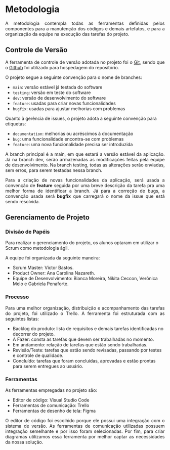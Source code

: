 
# Metodologia

<div align="justify"> A metodologia contempla todas as ferramentas definidas pelos componentes para a manutenção dos códigos e demais artefatos, e para a organização da equipe na execução das tarefas do projeto.
 </div>

## Controle de Versão

<div align="justify"> A ferramenta de controle de versão adotada no projeto foi o <a href="https://git-scm.com/">Git</a>, sendo que o <a href="https://github.com">Github</a> foi utilizado para hospedagem do repositório.
 </div>

O projeto segue a seguinte convenção para o nome de branches:

- `main`: versão estável já testada do software
- `testing`: versão em teste do software
- `dev`: versão de desenvolvimento do software
- `feature`: usadas para criar novas funcionalidades
- `bugfix`: usadas para ajustar melhorias com problemas

Quanto à gerência de issues, o projeto adota a seguinte convenção para etiquetas:

- `documentation`: melhorias ou acréscimos à documentação
- `bug`: uma funcionalidade encontra-se com problemas
- `feature`: uma nova funcionalidade precisa ser introduzida

<div align="justify"> 
<p>
A branch principal é a main, em que estará a versão estável da aplicação. Já na branch dev, serão armazenadas as modificações feitas
pela equipe de desenvolvimento. Na branch testing, todas as alterações serão enviadas, sem erros, para serem testadas nessa branch.
</p>
<p>
Para a criação de novas funcionalidades da aplicação, será usada a convenção de <b>feature</b> seguida por uma breve descrição da tarefa pra uma melhor forma de identificar a branch. Já para a correção de bugs, a 
convenção usada será <b>bugfix</b> que carregará o nome da issue que está sendo resolvida.
</p>
</div>

## Gerenciamento de Projeto

### Divisão de Papéis

Para realizar o gerenciamento do projeto, os alunos optaram em utilizar o Scrum como metodologia ágil.  

A equipe foi organizada da seguinte maneira: 

- Scrum Master: Victor Bastos. 
- Product Owner: Ana Carolina Nazareth. 
- Equipe de Desenvolvimento: Bianca Moreira, Nikita Ceccon, Verônica Melo e Gabriela Penaforte. 

### Processo

<div align="justify"> Para uma melhor organização, distribuição e acompanhamento das tarefas do projeto, foi utilizado o Trello. A ferramenta foi estruturada com as seguintes listas: 
 </div>


- Backlog do produto: lista de requisitos e demais tarefas identificadas no decorrer do projeto.  
- A Fazer: consta as tarefas que devem ser trabalhadas no momento.  
- Em andamento: relação de tarefas que estão sendo trabalhadas.  
- Revisão/Teste: tarefas que estão sendo revisadas, passando por testes e controle de qualidade.  
- Concluído: tarefas que foram concluídas, aprovadas e estão prontas para serem entregues ao usuário.

### Ferramentas

As ferramentas empregadas no projeto são:

- Editor de código: Visual Studio Code
- Ferramentas de comunicação: Trello
- Ferramentas de desenho de tela: Figma

<div align="justify"> O editor de código foi escolhido porque ele possui uma integração com o sistema de versão. As ferramentas de comunicação utilizadas possuem integração semelhante e por isso foram selecionadas. Por fim, para criar diagramas utilizamos essa ferramenta por melhor captar as necessidades da nossa solução.
</div>
